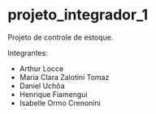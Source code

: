 # projeto_integrador_1
Projeto de controle de estoque.

Integrantes:
 - Arthur Locce
 - Maria Clara Zalotini Tomaz
 - Daniel Uchôa
 - Henrique Fiamengui 
 - Isabelle Ormo Crenonini
